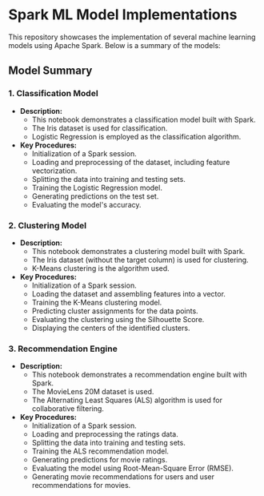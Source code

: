# Spark ML Model Implementations

This repository showcases the implementation of several machine learning models using Apache Spark. Below is a summary of the models:

## Model Summary

### 1. Classification Model


* **Description:**
    * This notebook demonstrates a classification model built with Spark.
    * The Iris dataset is used for classification.
    * Logistic Regression is employed as the classification algorithm.
* **Key Procedures:**
    * Initialization of a Spark session.
    * Loading and preprocessing of the dataset, including feature vectorization.
    * Splitting the data into training and testing sets.
    * Training the Logistic Regression model.
    * Generating predictions on the test set.
    * Evaluating the model's accuracy.

### 2. Clustering Model


* **Description:**
    * This notebook demonstrates a clustering model built with Spark.
    * The Iris dataset (without the target column) is used for clustering.
    * K-Means clustering is the algorithm used.
* **Key Procedures:**
    * Initialization of a Spark session.
    * Loading the dataset and assembling features into a vector.
    * Training the K-Means clustering model.
    * Predicting cluster assignments for the data points.
    * Evaluating the clustering using the Silhouette Score.
    * Displaying the centers of the identified clusters.

### 3. Recommendation Engine


* **Description:**
    * This notebook demonstrates a recommendation engine built with Spark.
    * The MovieLens 20M dataset is used.
    * The Alternating Least Squares (ALS) algorithm is used for collaborative filtering.
* **Key Procedures:**
    * Initialization of a Spark session.
    * Loading and preprocessing the ratings data.
    * Splitting the data into training and testing sets.
    * Training the ALS recommendation model.
    * Generating predictions for movie ratings.
    * Evaluating the model using Root-Mean-Square Error (RMSE).
    * Generating movie recommendations for users and user recommendations for movies.
